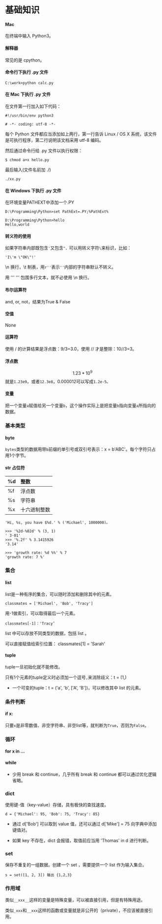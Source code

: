 # 基础知识

#### Mac

在终端中输入 Python3。

#### 解释器

常见的是 cpython。

#### 命令行下执行 .py 文件

```
C:\work>python calc.py
```

#### 在 Mac 下执行 .py 文件

在文件第一行加入如下代码：

```
#!/usr/bin/env python3

# -*- coding: utf-8 -*-
```

每个 Python 文件都应当添加如上两行，第一行告诉 Linux / OS X 系统，该文件是可执行程序，第二行说明该文档采用 utf-8 编码。

然后通过命令行给 .py 文件以执行权限：

```
$ chmod a+x hello.py
```

最后输入\(文件名前加 ./\)

```
./xx.py
```

#### 在 Windows 下执行 .py 文件

在环境变量PATHEXT中添加一个.PY

```
D:\Programming\Python>set PathExt=.PY;%PathExt%

D:\Programming\Python>hello
Hello,world
```

#### 转义符的使用

如果字符串内部既包含`'`又包含`"，`可以用转义字符`\`来标识，比如：

```
'I\'m \"OK\"!'
```

\n  换行，\t 制表，用`r''`表示`''`内部的字符串默认不转义。

用 ''' ’'' 包围多行文本，就不必使用 \n 换行。

#### 布尔运算符

and, or, not，结果为True & False

#### 空值

None

#### 运算符

使用 / 的计算结果是浮点数：9/3=3.0，使用 // 才是整除：10//3=3。

#### 浮点数

$$1.23*10^9$$就是`1.23e9`，或者`12.3e8`，0.000012可以写成`1.2e-5。`

#### 变量

把一个变量`a`赋值给另一个变量`b`，这个操作实际上是把变量`b`指向变量`a`所指向的数据。

### 基本类型

#### byte

`bytes`类型的数据用带`b`前缀的单引号或双引号表示：x = b'ABC'。每个字符只占用1个字节。

#### str 占位符

| %d | 整数 |
| :--- | :--- |
| %f | 浮点数 |
| %s | 字符串 |
| %x | 十六进制整数 |

```
'Hi, %s, you have $%d.' % ('Michael', 1000000)。
```

```
>>> '%2d-%02d' % (3, 1)
' 3-01'
>>> '%.2f' % 3.1415926
'3.14'
```

```
>>> 'growth rate: %d %%' % 7
'growth rate: 7 %'
```

### 集合

#### list

list是一种有序的集合，可以随时添加和删除其中的元素。

```
classmates = ['Michael', 'Bob', 'Tracy']
```

用-1做索引，可以取得最后一个元素。

```
classmates[-1]：'Tracy’
```

list 中可以存放不同类型的数据，包括 list 。

可以直接赋值给索引位置： classmates\[1\] = 'Sarah'

#### tuple

tuple一旦初始化就不能修改。

只有1个元素的tuple定义时必须加一个逗号`,`来消除歧义：t = \(1,\)

* 一个可变的tuple：t = \('a', 'b', \['A', 'B'\]\)，可以修改其中 list 的元素。

### 条件判断

#### if x:

只要`x`是非零数值、非空字符串、非空list等，就判断为`True`，否则为`False`。

### 循环

#### for x in ...

#### while

* 少用 break 和 continue，几乎所有 break 和 continue 都可以通过优化逻辑省略。

### dict

使用键-值（key-value）存储，具有极快的查找速度。

```
d = {'Michael': 95, 'Bob': 75, 'Tracy': 85}
```

* 通过 d\['Bob'\] 可以取到 value 值，还可以通过 d\['Mike'\] = 75 向字典中添加键值对。

* 如果 key 不存在，dict 会报错，取值前应当用 'Thomas' in d 进行判断。

### set

保存不重复的一组数据。创建一个 set ，需要提供一个 list 作为输入集合。

```
s = set([1, 2, 3]) 输出 {1,2,3}
```

### 作用域

类似`__xxx__`这样的变量是特殊变量，可以被直接引用，但是有特殊用途。

类似`_xxx`和`__xxx`这样的函数或变量就是非公开的（private），不应该被直接引用。



